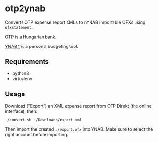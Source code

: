 # otp2ynab

Converts OTP expense report XMLs to nYNAB importable OFXs using `ofxstatement`.

[OTP](https://www.otpbank.hu) is a Hungarian bank.

[YNAB4](http://www.youneedabudget.com/) is a personal budgeting tool.

## Requirements

 * python3
 * virtualenv

## Usage

Download ("Export") an XML expense report from OTP Direkt (the online interface), then:

```sh
./convert.sh ~/Downloads/export.xml
```

Then import the created `./export.ofx` into YNAB. Make sure to select the right account before importing.
